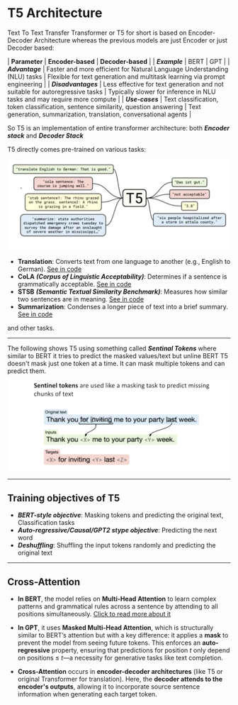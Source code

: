 # T5 Architecture

Text To Text Transfer Transformer or T5 for short is based on Encoder-Decoder Architecture whereas the previous models are just Encoder or just Decoder based:

| **Parameter** | **Encoder-based** | **Decoder-based** |
| ***Example*** | BERT | GPT |
| ***Advantage*** | Faster and more efficient for Natural Language Understanding (NLU) tasks | Flexible for text generation and multitask learning via prompt engineering |
| ***Disadvantages*** | Less effective for text generation and not suitable for autoregressive tasks | Typically slower for inference in NLU tasks and may require more compute |
| ***Use-cases*** | Text classification, token classification, sentence similarity, question answering | Text generation, summarization, translation, conversational agents |

So T5 is an implementation of entire transformer architecture: both ***Encoder stack*** and ***Decoder Stack*** 

T5 directly comes pre-trained on various tasks:

![pretrained T5 tasks](images/t5_pretained.png)

* **Translation**: Converts text from one language to another (e.g., English to German). [See in code](codes/t5/base_t5.ipynb#Language-Translation:-English-to-German)
* **CoLA** ***(Corpus of Linguistic Acceptability)***: Determines if a sentence is grammatically acceptable. [See in code](codes/t5/base_t5.ipynb#CoLA:-The-Corpus-of-Linguistic-Acceptability)
* **STSB** ***(Semantic Textual Similarity Benchmark)***: Measures how similar two sentences are in meaning. [See in code](codes/t5/base_t5.ipynb#STSB:-Semantic-Text-Similarity-Benchmark)
* **Summarization**: Condenses a longer piece of text into a brief summary. [See in code](codes/t5/base_t5.ipynb#Performing-Abstract-Summarization-Task)

and other tasks.

---

The following shows T5 using something called ***Sentinal Tokens*** where similar to BERT it tries to predict the masked values/text but unline BERT T5 doesn't mask just one token at a time. It can mask multiple tokens and can predict them.

![Sentinal Tokens](images/sentinal_tokens.png)

---

## Training objectives of T5

- ***BERT-style objective***: Masking tokens and predicting the original text, Classification tasks
- ***Auto-regressive/Causal/GPT2 stype objective***: Predicting the next word
- ***Deshuffling***: Shuffling the input tokens randomly and predicting the original text

---

## Cross-Attention

* **In BERT**, the model relies on **Multi-Head Attention** to learn complex patterns and grammatical rules across a sentence by attending to all positions simultaneously. [Click to read more about it](how_transformers_use_attention.md#Multi-Headed-Attention)

* **In GPT**, it uses **Masked Multi-Head Attention**, which is structurally similar to BERT’s attention but with a key difference: it applies a **mask** to prevent the model from seeing future tokens. This enforces an **auto-regressive** property, ensuring that predictions for position *t* only depend on positions ≤ *t*—a necessity for generative tasks like text completion.

* **Cross-Attention** occurs in **encoder-decoder architectures** (like T5 or original Transformer for translation). Here, the **decoder attends to the encoder's outputs**, allowing it to incorporate source sentence information when generating each target token.